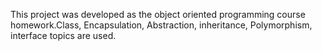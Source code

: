 This project was developed as the object oriented programming course homework.Class, Encapsulation, Abstraction, inheritance, Polymorphism, interface topics are used.
